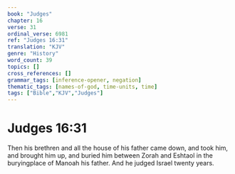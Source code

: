 ```yaml
---
book: "Judges"
chapter: 16
verse: 31
ordinal_verse: 6981
ref: "Judges 16:31"
translation: "KJV"
genre: "History"
word_count: 39
topics: []
cross_references: []
grammar_tags: [inference-opener, negation]
thematic_tags: [names-of-god, time-units, time]
tags: ["Bible","KJV","Judges"]
---
```


# Judges 16:31

Then his brethren and all the house of his father came down, and took him, and brought him up, and buried him between Zorah and Eshtaol in the buryingplace of Manoah his father. And he judged Israel twenty years.
